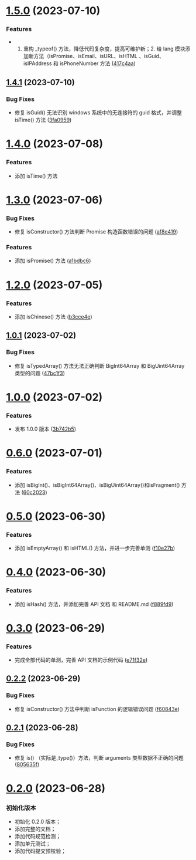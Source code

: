 # [1.5.0](https://github.com/yaohaixiao/types.js/compare/1.4.1...1.5.0) (2023-07-10)


### Features

* 1. 重构 _typeof() 方法，降低代码复杂度，提高可维护新；2. 给 lang 模块添加新方法（isPromise、isEmail、isURL、isHTML 、isGuid、isIPAddress 和 isPhoneNumber 方法 ([417c4aa](https://github.com/yaohaixiao/types.js/commit/417c4aacc41ef5c3b25e7f4856c6f054ac6f54cd))



## [1.4.1](https://github.com/yaohaixiao/types.js/compare/1.4.0...1.4.1) (2023-07-10)


### Bug Fixes

* 修复 isGuid() 无法识别 windows 系统中的无连接符的 guid 格式，并调整 isTime() 方法 ([3fa0959](https://github.com/yaohaixiao/types.js/commit/3fa09592246f1696ce4912ad880ba1555d17bdf7))



# [1.4.0](https://github.com/yaohaixiao/types.js/compare/1.3.0...1.4.0) (2023-07-08)


### Features

* 添加 isTime() 方法



# [1.3.0](https://github.com/yaohaixiao/types.js/compare/1.2.0...1.3.0) (2023-07-06)


### Bug Fixes

* 修复 isConstructor() 方法判断 Promise 构造函数错误的问题 ([af8e419](https://github.com/yaohaixiao/types.js/commit/af8e41983d49a3bd8d67d25f55cb9e90d964a43b))


### Features

* 添加 isPromise() 方法 ([a1bdbc6](https://github.com/yaohaixiao/types.js/commit/a1bdbc63e4587bc8f862c2f7ca09030efa306c47))



# [1.2.0](https://github.com/yaohaixiao/types.js/compare/1.1.0...1.2.0) (2023-07-05)


### Features

* 添加 isChinese() 方法 ([b3cce4e](https://github.com/yaohaixiao/types.js/commit/b3cce4e302e8ea15c4a2e0fa7eea140dd035ee9a))



## [1.0.1](https://github.com/yaohaixiao/types.js/compare/1.0.0...1.0.1) (2023-07-02)


### Bug Fixes

* 修复 isTypedArray() 方法无法正确判断 BigInt64Array 和 BigUint64Array 类型的问题 ([47bc1f3](https://github.com/yaohaixiao/types.js/commit/47bc1f34db9e556b8b23ddd24a352e5fd8b2f57c))



# [1.0.0](https://github.com/yaohaixiao/types.js/compare/0.6.0...1.0.0) (2023-07-02)


### Features

* 发布 1.0.0 版本 ([3b742b5](https://github.com/yaohaixiao/types.js/commit/3b742b52ff1e498f7170fc5095f46907caea9c0b))



# [0.6.0](https://github.com/yaohaixiao/types.js/compare/0.5.0...0.6.0) (2023-07-01)


### Features

* 添加 isBigInt()、isBigInt64Array()、isBigUint64Array()和isFragment() 方法 ([60c2023](https://github.com/yaohaixiao/types.js/commit/60c2023220742330df0a30e527e4ea273dee150e))



# [0.5.0](https://github.com/yaohaixiao/types.js/compare/0.4.0...0.5.0) (2023-06-30)


### Features

* 添加 isEmptyArray() 和 isHTML() 方法，并进一步完善单测 ([f10e27b](https://github.com/yaohaixiao/types.js/commit/f10e27b21ec2b509a684e464f67113fc8e1cede2))



# [0.4.0](https://github.com/yaohaixiao/types.js/compare/0.3.0...0.4.0) (2023-06-30)


### Features

* 添加 isHash() 方法，并添加完善 API 文档 和 README.md ([f889fd9](https://github.com/yaohaixiao/types.js/commit/f889fd9a17db5f850f51ad1090f0c74e2676a893))



# [0.3.0](https://github.com/yaohaixiao/types.js/compare/0.2.2...0.3.0) (2023-06-29)


### Features

* 完成全部代码的单测，完善 API 文档的示例代码 ([e71f32e](https://github.com/yaohaixiao/types.js/commit/e71f32ea7b83639d1fd16001f762047fdd5eb28d))



## [0.2.2](https://github.com/yaohaixiao/types.js/compare/0.2.1...0.2.2) (2023-06-29)


### Bug Fixes

* 修复 isConstructor() 方法中判断 isFunction 的逻辑错误问题 ([f60843e](https://github.com/yaohaixiao/types.js/commit/f60843e62e627462d0ad86248d4e2a8fb87d2f06))



## [0.2.1](https://github.com/yaohaixiao/types.js/compare/0.2.0...0.2.1) (2023-06-28)


### Bug Fixes

* 修复 is() （实际是_type()）方法，判断 arguments 类型数据不正确的问题 ([805635f](https://github.com/yaohaixiao/types.js/commit/805635fb5394a2046446552491ccfa7925a329a9))



# [0.2.0](https://github.com/yaohaixiao/types.js/compare/0.1.0...0.2.0) (2023-06-28)

### 初始化版本

- 初始化 0.2.0 版本；
- 添加完整的文档；
- 添加代码规范检测；
- 添加单元测试；
- 添加代码提交预校验；
